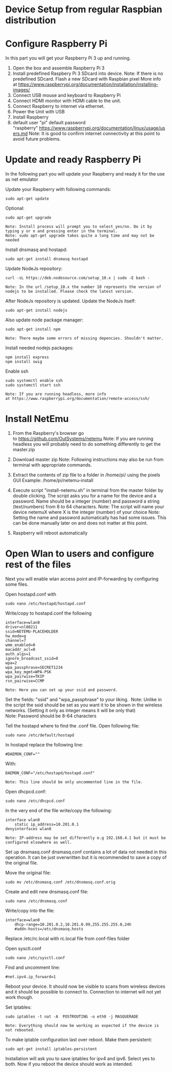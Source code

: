 Device Setup from regular Raspbian distribution
===============================================

# Configure Raspberry Pi

In this part you will get your Raspberry Pi 3 up and running.

1. Open the box and assemble Raspberry Pi 3
2. Install predefined Raspbery Pi 3 SDcard into device.
    Note: If there is no predefined SDcard. Flash a new SDcard with Raspbian pixel
    More info at https://www.raspberrypi.org/documentation/installation/installing-images/
3. Connect USB mouse and keyboard to Raspberry Pi 
4. Connect HDMI monitor with HDMI cable to the unit. 
5. Connect Raspberry to internet via ethernet.
6. Power the Unit with USB 
7. Install Raspberry
8. default user "pi" default password "raspberry" https://www.raspberrypi.org/documentation/linux/usage/users.md
    Note: It is good to confirm internet connectivity at this point to avoid future problems.

# Update and ready Raspberry Pi

In the following part you will update your Raspberry and ready it for the use as net emulator 

Update your Raspberry with following commands:

    sudo apt-get update

Optional:

    sudo apt-get upgrade

    Note: Install process will prompt you to select yes/no. Do it by typing y or n and pressing enter in the terminal.   
    Note: sudo apt-get upgrade takes quite a long time and may not be needed

Install dnsmasq and hostapd:

    sudo apt-get install dnsmasq hostapd


Update NodeJs repository:

    curl -sL https://deb.nodesource.com/setup_10.x | sudo -E bash -

    Note: In the url /setup_10.x the number 10 represents the version of nodejs to be installed. Please check the latest version.


After NodeJs repository is updated. Update the NodeJs itself:

    sudo apt-get install nodejs

Also update node package manager:

    sudo apt-get install npm

    Note: There maybe some errors of missing depencies. Shouldn't matter.

Install needed nodejs packages:

    npm install express
    npm install swig


Enable ssh

    sudo systemctl enable ssh
    sudo systemctl start ssh

    Note: If you are running headless, more info at https://www.raspberrypi.org/documentation/remote-access/ssh/


# Install NetEmu

1. From the Raspberry's browser go to https://github.com/OutSystems/netemu
    Note: If you are running headless you will probably need to do something differently to get the master.zip 

2. Download master zip
    Note: Following instructions may also be run from terminal with appropriate commands.

3. Extract the contents of zip file to a folder in /home/pi/ using the pixels GUI
	Example: /home/pi/netemu-install

4. Execute script "install-netemu.sh" in terminal from the master folder by double clicking.
   The script asks you for a name for the device and a password. Name should be a integer (number) and password a string
   (text/numbers) from 8 to 64 characters.
    Note: The script will name your device netemuX where X is the integer (number) of your choice
    Note: Setting the name and password automatically has had some issues. This can be done manually later on and does not matter at         this point.

5. Raspberry will reboot automatically


# Open Wlan to users and configure rest of the files

Next you will enable wlan access point and IP-forwarding by configuring some files.


Open hostapd.conf with

    sudo nano /etc/hostapd/hostapd.conf

Write/copy to hostapd.conf the following

	interface=wlan0
	driver=nl80211
	ssid=NETEMU-PLACEHOLDER
	hw_mode=g
	channel=7
	wmm_enabled=0
	macaddr_acl=0
	auth_algs=1
	ignore_broadcast_ssid=0
	wpa=2
	wpa_passphrase=SECRET1234
	wpa_key_mgmt=WPA-PSK
	wpa_pairwise=TKIP
	rsn_pairwise=CCMP
    
    Note: Here you can set up your ssid and password.

Set the fields: "ssid" and "wpa_passphrase" to your liking. 
    Note: Unlike in the script the ssid should be set as you want it to be shown in the wireless networks. (Setting it only as integer       means it will be only that)
    Note: Password should be 8-64 characters


Tell the hostapd where to find the .conf file.
Open following file:

    sudo nano /etc/default/hostapd

In hostapd replace the following line:

	#DAEMON_CONF=""

With:

	DAEMON_CONF="/etc/hostapd/hostapd.conf"

    Note: This line should be only uncommented line in the file.


Open dhcpcd.conf:

    sudo nano /etc/dhcpcd.conf

In the very end of the file write/copy the following:

	interface wlan0
		static ip_address=10.201.0.1
	denyinterfaces wlan0

    Note: IP-address may be set differently e.g 192.168.4.1 but it must be configured elsewhere as well.


Set up dnsmasq.conf
dnsmasq.conf contains a lot of data not needed in this operation. It can be just overwritten but it is recommended to save a copy of the original file.

Move the original file:

    sudo mv /etc/dnsmasq.conf /etc/dnsmasq.conf.orig

Create and edit new dnsmasq.conf file:

    sudo nano /etc/dnsmasq.conf
    
Write/copy into the file:

	interface=wlan0     
		dhcp-range=10.201.0.2,10.201.0.99,255.255.255.0,24h
		#addn-hosts=/etc/dnsmasq.hosts


Replace /etc/rc.local with rc.local file from conf-files folder
    


Open sysctl.conf

	sudo nano /etc/sysctl.conf

Find and uncomment line:

	#net.ipv4.ip_forward=1

Reboot your device. It should now be visible to scans from wireless devices and it should be possible to connect to.
Connection to internet will not yet work though. 


Set iptables:

    sudo iptables -t nat -A  POSTROUTING -o eth0 -j MASQUERADE

    Note: Everything should now be working as expected if the device is not rebooted.

To make iptable configuration last over reboot. Make them persistent:

    sudo apt-get install iptables-persistent

Installation will ask you to save iptables for ipv4 and ipv6. Select yes to both.
Now if you reboot the device should work as intended.

